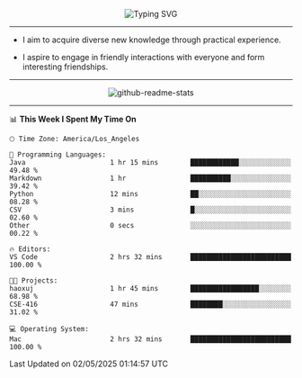 <p align="center">
  <img src="https://readme-typing-svg.demolab.com?font=Fira+Code&weight=500&size=32&duration=2500&pause=1600&center=true&vCenter=true&random=false&width=1024&height=64&lines=Hi+there+%F0%9F%91%8B;I'm+delighted+you+could+make+it+here+%F0%9F%8E%89;I'm+Harry%2C+a+college+student+still+finding+my+way" alt="Typing SVG" />
</p>


---


- I aim to acquire diverse new knowledge through practical experience.

- I aspire to engage in friendly interactions with everyone and form interesting friendships.


---


<p align="center">
  <img src="https://github-readme-stats.vercel.app/api?username=Harry-Jing&show_icons=true" alt="github-readme-stats"/>
</p>


---

<!--START_SECTION:waka-->
📊 **This Week I Spent My Time On** 

```text
🕑︎ Time Zone: America/Los_Angeles

💬 Programming Languages: 
Java                     1 hr 15 mins        ████████████░░░░░░░░░░░░░   49.48 % 
Markdown                 1 hr                ██████████░░░░░░░░░░░░░░░   39.42 % 
Python                   12 mins             ██░░░░░░░░░░░░░░░░░░░░░░░   08.28 % 
CSV                      3 mins              █░░░░░░░░░░░░░░░░░░░░░░░░   02.60 % 
Other                    0 secs              ░░░░░░░░░░░░░░░░░░░░░░░░░   00.22 % 

🔥 Editors: 
VS Code                  2 hrs 32 mins       █████████████████████████   100.00 % 

🐱‍💻 Projects: 
haoxuj                   1 hr 45 mins        █████████████████░░░░░░░░   68.98 % 
CSE-416                  47 mins             ████████░░░░░░░░░░░░░░░░░   31.02 % 

💻 Operating System: 
Mac                      2 hrs 32 mins       █████████████████████████   100.00 % 
```


 Last Updated on 02/05/2025 01:14:57 UTC
<!--END_SECTION:waka-->
